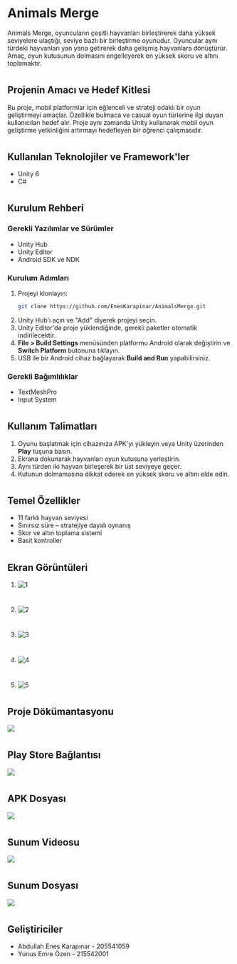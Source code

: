 # Animals Merge

Animals Merge, oyuncuların çeşitli hayvanları birleştirerek daha yüksek seviyelere ulaştığı, seviye bazlı bir birleştirme oyunudur. Oyuncular aynı türdeki hayvanları yan yana getirerek daha gelişmiş hayvanlara dönüştürür. Amaç, oyun kutusunun dolmasını engelleyerek en yüksek skoru ve altını toplamaktır.
#
## Projenin Amacı ve Hedef Kitlesi

Bu proje, mobil platformlar için eğlenceli ve strateji odaklı bir oyun geliştirmeyi amaçlar. Özellikle bulmaca ve casual oyun türlerine ilgi duyan kullanıcıları hedef alır. Proje aynı zamanda Unity kullanarak mobil oyun geliştirme yetkinliğini artırmayı hedefleyen bir öğrenci çalışmasıdır.
#
## Kullanılan Teknolojiler ve Framework'ler

- Unity 6
- C#
#
## Kurulum Rehberi

### Gerekli Yazılımlar ve Sürümler

- Unity Hub 
- Unity Editor 
- Android SDK ve NDK 

### Kurulum Adımları

1. Projeyi klonlayın:
   ```bash
   git clone https://github.com/EnesKarapinar/AnimalsMerge.git
2. Unity Hub'ı açın ve "Add" diyerek projeyi seçin.
3. Unity Editor'da proje yüklendiğinde, gerekli paketler otomatik indirilecektir.
4. **File > Build Settings** menüsünden platformu Android olarak değiştirin ve **Switch Platform** butonuna tıklayın.
5. USB ile bir Android cihaz bağlayarak **Build and Run** yapabilirsiniz.
   
### Gerekli Bağımlılıklar
- TextMeshPro
- Input System
#
## Kullanım Talimatları
1. Oyunu başlatmak için cihazınıza APK'yı yükleyin veya Unity üzerinden **Play** tuşuna basın.
2. Ekrana dokunarak hayvanları oyun kutusuna yerleştirin.
3. Aynı türden iki hayvan birleşerek bir üst seviyeye geçer.
4. Kutunun dolmamasına dikkat ederek en yüksek skoru ve altını elde edin.
#
## Temel Özellikler
- 11 farklı hayvan seviyesi
- Sınırsız süre – stratejiye dayalı oynanış
- Skor ve altın toplama sistemi
- Basit kontroller
#
## Ekran Görüntüleri
1. ![1](https://github.com/EnesKarapinar/AnimalsMerge/blob/main/screenshots/WhatsApp%20G%C3%B6rsel%202025-06-20%20saat%2013.48.42_451a2ffb.jpg)
#
2. ![2](https://github.com/EnesKarapinar/AnimalsMerge/blob/main/screenshots/WhatsApp%20G%C3%B6rsel%202025-06-20%20saat%2013.48.43_9e395577.jpg)
#
3. ![3](https://github.com/EnesKarapinar/AnimalsMerge/blob/main/screenshots/WhatsApp%20G%C3%B6rsel%202025-06-20%20saat%2013.48.42_62dd384e.jpg)
#
4. ![4](https://github.com/EnesKarapinar/AnimalsMerge/blob/main/screenshots/WhatsApp%20G%C3%B6rsel%202025-06-20%20saat%2013.48.42_ed54fd21.jpg)
#
5. ![5](https://github.com/EnesKarapinar/AnimalsMerge/blob/main/screenshots/WhatsApp%20G%C3%B6rsel%202025-06-20%20saat%2013.48.43_0cb03135.jpg)
#
## Proje Dökümantasyonu
[![](https://upload.wikimedia.org/wikipedia/commons/thumb/8/87/PDF_file_icon.svg/1667px-PDF_file_icon.svg.png)](https://drive.google.com/file/d/1a3g9NySQexezfjY3nMsNcSyDi1l69hgJ/view?usp=sharing)
#
## Play Store Bağlantısı
[![](https://texttofloss.com/wp-content/uploads/2021/01/Google-Play-Store-Button.png)](https://play.google.com/store/apps/details?id=com.aek.animalsmerge)
#
## APK Dosyası
[![](https://play-lh.googleusercontent.com/8MyLd0g7tbg1rQWJ6SAg3KYJRZ1qRCbqpghaCqR6WK4Wbw42lPsA8TL4KMZ3MHW153g=w240-h480-rw)](https://drive.google.com/file/d/18JRLj6PAx5hWbjfLegzy3N5HNwREAII1/view?usp=sharing)
#
## Sunum Videosu
[![](https://upload.wikimedia.org/wikipedia/commons/e/ef/Youtube_logo.png)](https://youtu.be/4lpwLwrIT3A?si=OfLQDH7UwRmg6f7U)
#
## Sunum Dosyası
[![](https://static.vecteezy.com/system/resources/previews/027/179/348/non_2x/microsoft-power-point-icon-logo-symbol-free-png.png)](https://docs.google.com/presentation/d/1gMmWiRxJrRsMCl2GRD0v3zoSYJjyQCKe/edit?usp=sharing&ouid=108342752151884181418&rtpof=true&sd=true)
#
## Geliştiriciler
- Abdullah Enes Karapınar - 205541059
- Yunus Emre Özen - 215542001
